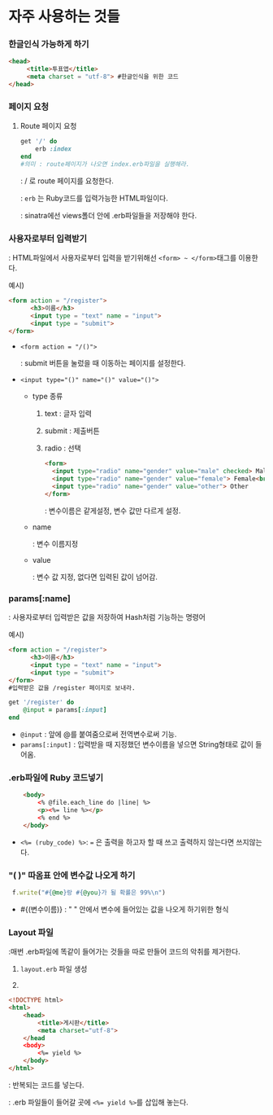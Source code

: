 # 자주 사용하는 것들

### 한글인식 가능하게 하기

```html
<head>
     <title>투표앱</title>
     <meta charset = "utf-8"> #한글인식을 위한 코드
</head>
```



### 페이지 요청

1. Route 페이지 요청

   ```ruby
   get '/' do
       erb :index
   end 
   #의미 : route페이지가 나오면 index.erb파일을 실행해라.
   ```

   : / 로 route 페이지를 요청한다.

   : `erb` 는 Ruby코드를 입력가능한 HTML파일이다.

   : sinatra에선 views폴더 안에 .erb파일들을 저장해야 한다.



### 사용자로부터 입력받기

: HTML파일에서  사용자로부터 입력을 받기위해선 `<form> ~ </form>`태그를 이용한다.

예시)

```html
<form action = "/register">
      <h3>이름</h3>
      <input type = "text" name = "input">
      <input type = "submit">
</form>
```

- `<form action = "/()">`

  : submit 버튼을 눌렀을 때 이동하는 페이지를 설정한다.

- `<input type="()" name="()" value="()">`

  - type 종류 

    1. text : 글자 입력

    2. submit : 제출버튼

    3. radio : 선택

       ```html
       <form>
         <input type="radio" name="gender" value="male" checked> Male<br>
         <input type="radio" name="gender" value="female"> Female<br>
         <input type="radio" name="gender" value="other"> Other
       </form>
       ```

       : 변수이름은 같게설정, 변수 값만 다르게 설정.

  - name

    : 변수 이름지정

  - value

    : 변수 값 지정, 없다면 입력된 값이 넘어감.



### params[:name]

: 사용자로부터 입력받은 값을 저장하여 Hash처럼 기능하는 명령어

예시)

```html
<form action = "/register">
      <h3>이름</h3>
      <input type = "text" name = "input">
      <input type = "submit">
</form>
#입력받은 값을 /register 페이지로 보내라.
```

```ruby
get '/register' do
    @input = params[:input]
end

```

- `@input` : 앞에 @를 붙여줌으로써 전역변수로써 기능. 
- `params[:input]` : 입력받을 때 지정했던 변수이름을 넣으면 String형태로 값이 들어옴.





### .erb파일에 Ruby 코드넣기

```html
    <body>
        <% @file.each_line do |line| %>
        <p><%= line %></p>
        <% end %>
    </body>
```

- `<%= (ruby_code) %>`: `=` 은 출력을 하고자 할 때 쓰고 출력하지 않는다면 쓰지않는다.



### "(   )" 따옴표 안에 변수값 나오게 하기

```ruby
 f.write("#{@me}랑 #{@you}가 될 확률은 99%\n")
```

- #{(변수이름)} : " " 안에서 변수에 들어있는 값을 나오게 하기위한 형식



### Layout 파일

:매번 .erb파일에 똑같이 들어가는 것들을 따로 만들어 코드의 악취를 제거한다.

1. `layout.erb` 파일 생성

2.  

   ```html
   <!DOCTYPE html>
   <html>
       <head>
           <title>게시판</title>
           <meta charset="utf-8">
       </head
       <body>
           <%= yield %>
       </body>
   </html>
   ```

   : 반복되는 코드를 넣는다.

   : .erb 파일들이 들어갈 곳에 `<%= yield %>`를 삽입해 놓는다.



